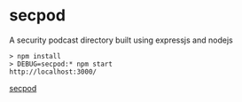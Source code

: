 # secpod
A security podcast directory built using expressjs and nodejs

    > npm install 
    > DEBUG=secpod:* npm start
    http://localhost:3000/
[secpod](http://secpod.herokuapp.com/)
